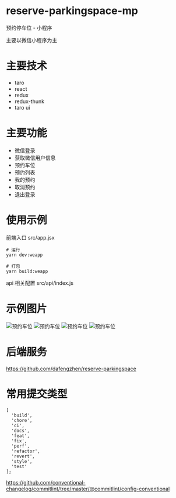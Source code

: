 # reserve-parkingspace-mp

预约停车位 - 小程序

主要以微信小程序为主

# 主要技术

- taro
- react
- redux
- redux-thunk
- taro ui

# 主要功能

- 微信登录
- 获取微信用户信息
- 预约车位
- 预约列表
- 我的预约
- 取消预约
- 退出登录

# 使用示例

前端入口 src/app.jsx

```shell
# 运行
yarn dev:weapp

# 打包
yarn build:weapp
```

api 相关配置 src/api/index.js

# 示例图片

![预约车位](src/images/预约车位.png) ![预约车位](src/images/预约列表.png)
![预约车位](src/images/我的预约.png) ![预约车位](src/images/设置.png)

# 后端服务

https://github.com/dafengzhen/reserve-parkingspace

# 常用提交类型

```text
[
  'build',
  'chore',
  'ci',
  'docs',
  'feat',
  'fix',
  'perf',
  'refactor',
  'revert',
  'style',
  'test'
];
```

https://github.com/conventional-changelog/commitlint/tree/master/@commitlint/config-conventional

